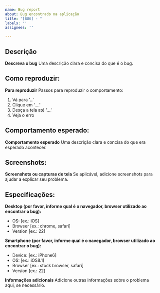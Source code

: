 ```yaml
---
name: Bug report
about: Bug encontrado na aplicação
title: "[BUG] - "
labels: ''
assignees: ''

---
```


## Descrição
**Descreva o bug**
Uma descrição clara e concisa do que é o bug.

## Como reproduzir:
**Para reproduzir**
Passos para reproduzir o comportamento:
1. Vá para '...'
2. Clique em '....'
3. Desça a tela até '....'
4. Veja o erro

## Comportamento esperado:
**Comportamento esperado**
Uma descrição clara e concisa do que era esperado acontecer.

## Screenshots:
**Screenshots ou capturas de tela**
Se aplicável, adicione screenshots para ajudar a explicar seu problema.

## Especificações:
**Desktop (por favor, informe qual é o navegador, browser utilizado ao encontrar o bug):**
 - OS: [ex.: iOS]
 - Browser [ex.: chrome, safari]
 - Version [ex.: 22]

**Smartphone (por favor, informe qual é o navegador, browser utilizado ao encontrar o bug):**
 - Device: [ex.: iPhone6]
 - OS: [ex.: iOS8.1]
 - Browser [ex.: stock browser, safari]
 - Version [ex.: 22]

**Informações adicionais**
Adicione outras informações sobre o problema aqui, se necessário.
